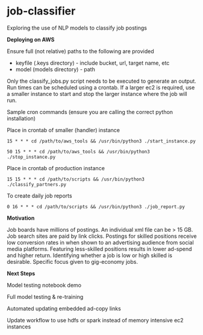 # job-classifier

Exploring the use of NLP models to classify job postings

**Deploying on AWS**

Ensure full (not relative) paths to the following are provided

+ keyfile (.keys directory) - include bucket, url, target name, etc
+ model (models directory) - path

Only the classify_jobs.py script needs to be executed to generate an output.
Run times can be scheduled using a crontab. If a larger ec2 is required, use
a smaller instance to start and stop the larger instance where the job will run.

Sample cron commands (ensure you are calling the correct python installation)

Place in crontab of smaller (handler) instance

```
15 * * * cd /path/to/aws_tools && /usr/bin/python3 ./start_instance.py

50 15 * * * cd /path/to/aws_tools && /usr/bin/python3 ./stop_instance.py
```

Place in crontab of production instance

```
15 15 * * * cd /path/to/scripts && /usr/bin/python3 ./classify_partners.py
```

To create daily job reports

```
0 16 * * * cd /path/to/scripts && /usr/bin/python3 ./job_report.py
```

**Motivation**

Job boards have millions of postings. An individual xml file can be > 15 GB.
Job search sites are paid by link clicks.
Postings for skilled positions receive low conversion rates in when shown to an
advertising audience from social media platforms.
Featuring less-skilled positions results in lower ad-spend and higher return.
Identifying whether a job is low or high skilled is desirable.
Specific focus given to gig-economy jobs.

**Next Steps**

Model testing notebook demo

Full model testing & re-training

Automated updating embedded ad-copy links

Update workflow to use hdfs or spark instead of memory intensive ec2 instances
